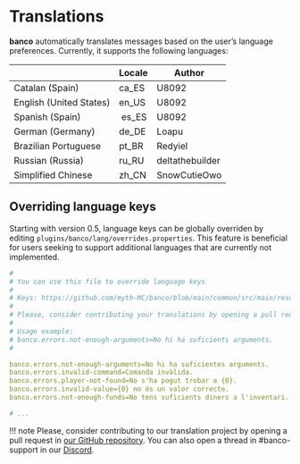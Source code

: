 # Translations

**banco** automatically translates messages based on the user’s language preferences. Currently, it supports the following languages:

|                              | Locale    | Author          |
|------------------------------|-----------|-----------------|
| Catalan (Spain)              | ca_ES     | U8092           |
| English (United States)      | en_US     | U8092           |
| Spanish (Spain)              | es_ES     | U8092           |
| German (Germany)             | de_DE     | Loapu           |
| Brazilian Portuguese         | pt_BR     | Redyiel         |
| Russian (Russia)             | ru_RU     | deltathebuilder | 
| Simplified Chinese           | zh_CN     | SnowCutieOwo    |

## Overriding language keys

Starting with version 0.5, language keys can be globally overriden by editing `plugins/banco/lang/overrides.properties`. This feature is beneficial for users seeking to support additional languages that are currently not implemented.

```yaml
#
# You can use this file to override language keys
#
# Keys: https://github.com/myth-MC/banco/blob/main/common/src/main/resources/i10n_en_US.properties
#
# Please, consider contributing your translations by opening a pull request in our GitHub repo.
#
# Usage example:
# banco.errors.not-enough-arguments=No hi ha suficients arguments.
#

banco.errors.not-enough-arguments=No hi ha suficientes arguments.
banco.errors.invalid-command=Comanda invàlida.
banco.errors.player-not-found=No s'ha pogut trobar a {0}.
banco.errors.invalid-value={0} no és un valor correcte.
banco.errors.not-enough-funds=No tens suficients diners a l'inventari.

# ...
```

!!! note
    Please, consider contributing to our translation project by opening a pull request in [our GitHub repository](https://github.com/myth-MC/banco). You can also open a thread in #banco-support in our [Discord](https://discord.gg/bpkwdzREcR).